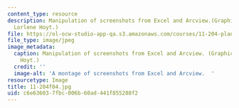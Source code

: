 ```yaml
---
content_type: resource
description: Manipulation of screenshots from Excel and Arcview.(Graphic by Prof.
  Lorlene Hoyt.)
file: https://ol-ocw-studio-app-qa.s3.amazonaws.com/courses/11-204-planning-communications-and-digital-media-fall-2004/c6e636037fbc006b60ad441f855288f2_11-204f04.jpg
file_type: image/jpeg
image_metadata:
  caption: Manipulation of screenshots from Excel and Arcview. (Graphic by Prof. Lorlene
    Hoyt.)
  credit: ''
  image-alt: 'A montage of screenshots from Excel and Arcview.  '
resourcetype: Image
title: 11-204f04.jpg
uid: c6e63603-7fbc-006b-60ad-441f855288f2
---
```


